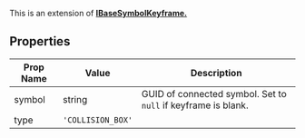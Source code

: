This is an extension of **[IBaseSymbolKeyframe.](/Documentation/Interfaces/IBaseSymbolKeyframe.md)**

## Properties

| Prop Name | Value | Description |
| --------------------- | ------ | ------------------- |
| symbol | string | GUID of connected symbol. Set to `null` if keyframe is blank. |
| type | `'COLLISION_BOX'` | |
